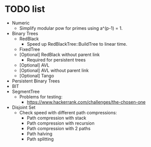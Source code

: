 # TODO list
* Numeric
	* Simplify modular pow for primes using a^(p-1) = 1.
* Binary Trees
	* RedBlack
		* Speed up RedBlackTree::BuildTree to linear time.
	* FixedTree
	* [Optional] RedBlack without parent link
		* Required for persistent trees
	* [Optional] AVL
	* [Optional] AVL without parent link
	* [Optional] Tango
* Persistent Binary Trees
* BIT
* SegmentTree
	* Problems for testing:
		* https://www.hackerrank.com/challenges/the-chosen-one
* Disjoint Set
	* Check speed with different path compressions:
		* Path compression with stack
		* Path compression with recursion
		* Path compression with 2 paths
		* Path halving
		* Path splitting
